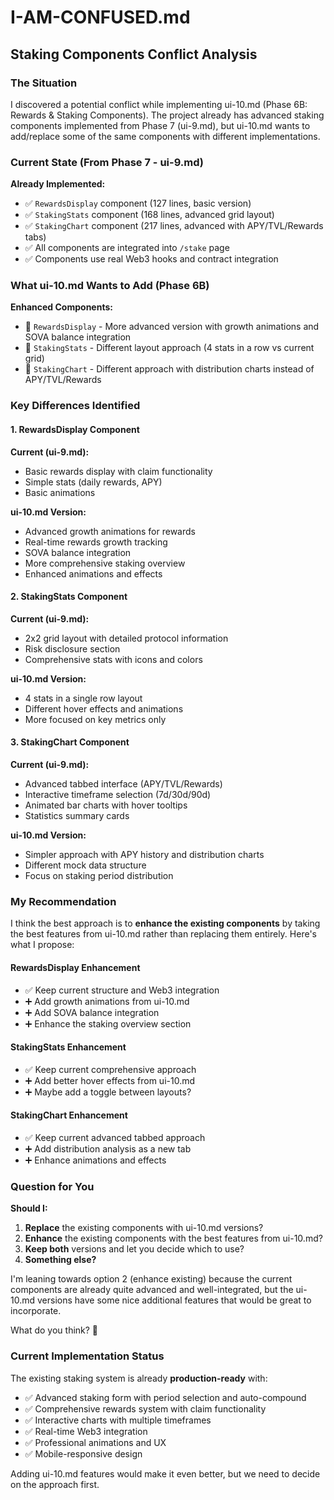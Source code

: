 # I-AM-CONFUSED.md

## Staking Components Conflict Analysis

### The Situation

I discovered a potential conflict while implementing ui-10.md (Phase 6B: Rewards & Staking Components). The project already has advanced staking components implemented from Phase 7 (ui-9.md), but ui-10.md wants to add/replace some of the same components with different implementations.

### Current State (From Phase 7 - ui-9.md)

**Already Implemented:**
- ✅ `RewardsDisplay` component (127 lines, basic version)
- ✅ `StakingStats` component (168 lines, advanced grid layout)
- ✅ `StakingChart` component (217 lines, advanced with APY/TVL/Rewards tabs)
- ✅ All components are integrated into `/stake` page
- ✅ Components use real Web3 hooks and contract integration

### What ui-10.md Wants to Add (Phase 6B)

**Enhanced Components:**
- 🔄 `RewardsDisplay` - More advanced version with growth animations and SOVA balance integration
- 🔄 `StakingStats` - Different layout approach (4 stats in a row vs current grid)
- 🔄 `StakingChart` - Different approach with distribution charts instead of APY/TVL/Rewards

### Key Differences Identified

#### 1. RewardsDisplay Component
**Current (ui-9.md):**
- Basic rewards display with claim functionality
- Simple stats (daily rewards, APY)
- Basic animations

**ui-10.md Version:**
- Advanced growth animations for rewards
- Real-time rewards growth tracking
- SOVA balance integration
- More comprehensive staking overview
- Enhanced animations and effects

#### 2. StakingStats Component
**Current (ui-9.md):**
- 2x2 grid layout with detailed protocol information
- Risk disclosure section
- Comprehensive stats with icons and colors

**ui-10.md Version:**
- 4 stats in a single row layout
- Different hover effects and animations
- More focused on key metrics only

#### 3. StakingChart Component
**Current (ui-9.md):**
- Advanced tabbed interface (APY/TVL/Rewards)
- Interactive timeframe selection (7d/30d/90d)
- Animated bar charts with hover tooltips
- Statistics summary cards

**ui-10.md Version:**
- Simpler approach with APY history and distribution charts
- Different mock data structure
- Focus on staking period distribution

### My Recommendation

I think the best approach is to **enhance the existing components** by taking the best features from ui-10.md rather than replacing them entirely. Here's what I propose:

#### RewardsDisplay Enhancement
- ✅ Keep current structure and Web3 integration
- ➕ Add growth animations from ui-10.md
- ➕ Add SOVA balance integration
- ➕ Enhance the staking overview section

#### StakingStats Enhancement
- ✅ Keep current comprehensive approach
- ➕ Add better hover effects from ui-10.md
- ➕ Maybe add a toggle between layouts?

#### StakingChart Enhancement
- ✅ Keep current advanced tabbed approach
- ➕ Add distribution analysis as a new tab
- ➕ Enhance animations and effects

### Question for You

**Should I:**
1. **Replace** the existing components with ui-10.md versions?
2. **Enhance** the existing components with the best features from ui-10.md?
3. **Keep both** versions and let you decide which to use?
4. **Something else?**

I'm leaning towards option 2 (enhance existing) because the current components are already quite advanced and well-integrated, but the ui-10.md versions have some nice additional features that would be great to incorporate.

What do you think? 🤔

### Current Implementation Status

The existing staking system is already **production-ready** with:
- ✅ Advanced staking form with period selection and auto-compound
- ✅ Comprehensive rewards system with claim functionality
- ✅ Interactive charts with multiple timeframes
- ✅ Real-time Web3 integration
- ✅ Professional animations and UX
- ✅ Mobile-responsive design

Adding ui-10.md features would make it even better, but we need to decide on the approach first. 